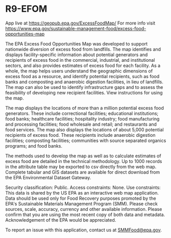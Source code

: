 # R9-EFOM
App live at https://geopub.epa.gov/ExcessFoodMap/
For more info visit https://www.epa.gov/sustainable-management-food/excess-food-opportunities-map

The EPA Excess Food Opportunities Map was developed to support nationwide diversion of excess food from landfills. The map identifies and displays facility-specific information about potential generators and recipients of excess food in the commercial, industrial, and institutional sectors, and also provides estimates of excess food for each facility. As a whole, the map helps users understand the geographic dimensions of excess food as a resource, and identify potential recipients, such as food banks and composting and anaerobic digestion facilities, in lieu of landfills. The map can also be used to identify infrastructure gaps and to assess the feasibility of developing new recipient facilities. View instructions for using the map. 

The map displays the locations of more than a million potential excess food generators. These include correctional facilities; educational institutions; food banks; healthcare facilities; hospitality industry; food manufacturing and processing facilities; food wholesale and retail; and restaurants and food services. The map also displays the locations of about 5,000 potential recipients of excess food. These recipients include anaerobic digestion facilities; composting facilities; communities with source separated organics programs; and food banks.

The methods used to develop the map as well as to calculate estimates of excess food are detailed in the technical methodology. Up to 1000 records in the attribute table may be exported to csv directly from the web map. Complete tabular and GIS datasets are available for direct download from the EPA Environmental Dataset Gateway.

Security classification: Public. Access constraints: None. Use constraints:  This data is shared by the US EPA as an interactive web map application. Data should be used only for Food Recovery purposes promoted by the EPA's Sustainable Materials Management Program (SMM). Please check sources, scale, accuracy, currency and other available information. Please confirm that you are using the most recent copy of both data and metadata. Acknowledgement of the EPA would be appreciated.

To report an issue with this application, contact us at SMMFood@epa.gov.
